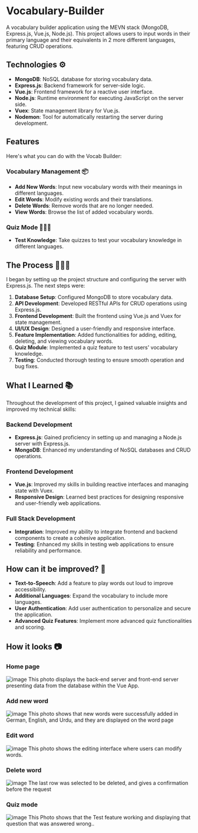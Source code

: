 # Vocabulary-Builder

A vocabulary builder application using the MEVN stack (MongoDB, Express.js, Vue.js, Node.js). This project allows users to input words in their primary language and their equivalents in  2 more different languages, featuring CRUD operations. 
##  Technologies ⚙️
- **MongoDB**: NoSQL database for storing vocabulary data.
- **Express.js**: Backend framework for server-side logic.
- **Vue.js**: Frontend framework for a reactive user interface.
- **Node.js**: Runtime environment for executing JavaScript on the server side.
- **Vuex**: State management library for Vue.js.
- **Nodemon**: Tool for automatically restarting the server during development.

##  Features
Here's what you can do with the Vocab Builder:

### Vocabulary Management 📦
- **Add New Words**: Input new vocabulary words with their meanings in different languages.
- **Edit Words**: Modify existing words and their translations.
- **Delete Words**: Remove words that are no longer needed.
- **View Words**: Browse the list of added vocabulary words.

### Quiz Mode 👨🏻‍🏫
- **Test Knowledge**: Take quizzes to test your vocabulary knowledge in different languages.




##  The Process 👩🏽‍🍳
I began by setting up the project structure and configuring the server with Express.js. The next steps were:

1. **Database Setup**: Configured MongoDB to store vocabulary data.
2. **API Development**: Developed RESTful APIs for CRUD operations using Express.js.
3. **Frontend Development**: Built the frontend using Vue.js and Vuex for state management.
4. **UI/UX Design**: Designed a user-friendly and responsive interface.
5. **Feature Implementation**: Added functionalities for adding, editing, deleting, and viewing vocabulary words.
6. **Quiz Module**: Implemented a quiz feature to test users' vocabulary knowledge.
7. **Testing**: Conducted thorough testing to ensure smooth operation and bug fixes.

##  What I Learned 📚
Throughout the development of this project, I gained valuable insights and improved my technical skills:

### Backend Development
- **Express.js**: Gained proficiency in setting up and managing a Node.js server with Express.js.
- **MongoDB**: Enhanced my understanding of NoSQL databases and CRUD operations.

### Frontend Development
- **Vue.js**: Improved my skills in building reactive interfaces and managing state with Vuex.
- **Responsive Design**: Learned best practices for designing responsive and user-friendly web applications.

### Full Stack Development
- **Integration**: Improved my ability to integrate frontend and backend components to create a cohesive application.
- **Testing**: Enhanced my skills in testing web applications to ensure reliability and performance.

##  How can it be improved? 💭
- **Text-to-Speech**: Add a feature to play words out loud to improve accessibility.
- **Additional Languages**: Expand the vocabulary to include more languages.
- **User Authentication**: Add user authentication to personalize and secure the application.
- **Advanced Quiz Features**: Implement more advanced quiz functionalities and scoring.

## How it looks 📷


### Home page 
![image](https://github.com/AmaanK03/Vocabulary-Builder/assets/123104886/22e73ef0-d5cf-4e74-9059-7404206bde1d)
This photo displays the back-end server and front-end server presenting data from the database within the Vue App.

### Add new word 
![image](https://github.com/AmaanK03/Vocabulary-Builder/assets/123104886/f5fd201f-6ca3-436f-9c0d-250b180019e0)
This photo shows that new words were successfully added in German, English, and Urdu, and they are displayed on the word page

### Edit word
![image](https://github.com/AmaanK03/Vocabulary-Builder/assets/123104886/1b602fbb-3343-4292-bb86-0bc892f6a8fc)
This photo shows the editing interface where users can modify words.

### Delete word
![image](https://github.com/AmaanK03/Vocabulary-Builder/assets/123104886/793cc59b-c0f8-4e94-9392-0e9d5d514ac6)
The last row was selected to be deleted, and gives a confirmation before the request 

### Quiz mode 
![image](https://github.com/AmaanK03/Vocabulary-Builder/assets/123104886/913b1a35-48a5-42d1-98a9-8f75a17e1e9e)
This Photo shows that the Test feature working and displaying that question that was answered wrong..




